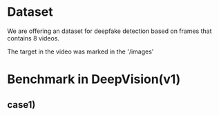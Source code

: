 # Dataset
We are offering an dataset for deepfake detection based on frames that contains 8 videos.

The target in the video was marked in the '/images'

# Benchmark in DeepVision(v1)

## case1) 

